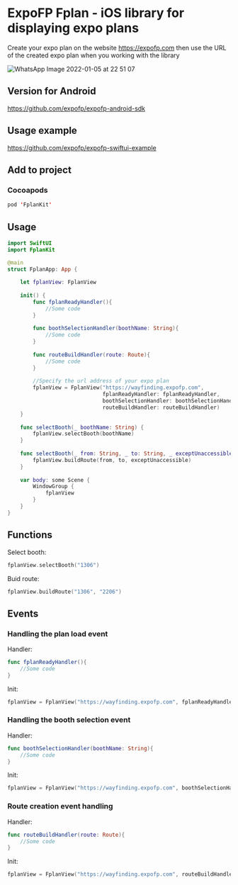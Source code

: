 # ExpoFP Fplan - iOS library for displaying expo plans

Create your expo plan on the website https://expofp.com then use the URL of the created expo plan when you working with the library

![WhatsApp Image 2022-01-05 at 22 51 07](https://user-images.githubusercontent.com/60826376/148282339-c53466a3-4b65-42ba-ba12-54156f77497f.jpeg)

## Version for Android

https://github.com/expofp/expofp-android-sdk

## Usage example

https://github.com/expofp/expofp-swiftui-example

## Add to project

### Cocoapods

```swift
pod 'FplanKit'
```

## Usage

```swift
import SwiftUI
import FplanKit

@main
struct FplanApp: App {
    
    let fplanView: FplanView
    
    init() {
        func fplanReadyHandler(){
            //Some code
        }
        
        func boothSelectionHandler(boothName: String){
            //Some code
        }
        
        func routeBuildHandler(route: Route){
            //Some code
        }
        
        //Specify the url address of your expo plan
        fplanView = FplanView("https://wayfinding.expofp.com",
                              fplanReadyHandler: fplanReadyHandler,
                              boothSelectionHandler: boothSelectionHandler,
                              routeBuildHandler: routeBuildHandler)
    }
    
    func selectBooth(_ boothName: String) {
        fplanView.selectBooth(boothName)
    }
    
    func selectBooth(_ from: String, _ to: String, _ exceptUnaccessible: Bool) {
        fplanView.buildRoute(from, to, exceptUnaccessible)
    }
    
    var body: some Scene {
        WindowGroup {
            fplanView
        }
    }
}
```

## Functions

Select booth:

```swift
fplanView.selectBooth("1306")
```

Buid route:

```swift
fplanView.buildRoute("1306", "2206")
```

## Events


### Handling the plan load event

Handler:

```swift
func fplanReadyHandler(){
    //Some code
}
```

Init:

```swift
fplanView = FplanView("https://wayfinding.expofp.com", fplanReadyHandler: fplanReadyHandler)
```


### Handling the booth selection event

Handler:

```swift
func boothSelectionHandler(boothName: String){
    //Some code
}
```

Init:

```swift
fplanView = FplanView("https://wayfinding.expofp.com", boothSelectionHandler: boothSelectionHandler)
```


### Route creation event handling

Handler:

```swift
func routeBuildHandler(route: Route){
    //Some code
}
```

Init:

```swift
fplanView = FplanView("https://wayfinding.expofp.com", routeBuildHandler: routeBuildHandler)
```

